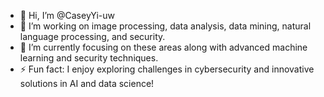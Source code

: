 - 👋 Hi, I’m @CaseyYi-uw
- 👀 I’m working on image processing, data analysis, data mining, natural language processing, and security.
- 🌱 I’m currently focusing on these areas along with advanced machine learning and security techniques.  
- ⚡ Fun fact: I enjoy exploring challenges in cybersecurity and innovative solutions in AI and data science!

<!---
CaseyYi-uw/CaseyYi-uw is a ✨ special ✨ repository because its `README.md` (this file) appears on your GitHub profile.
You can click the Preview link to take a look at your changes.
--->
